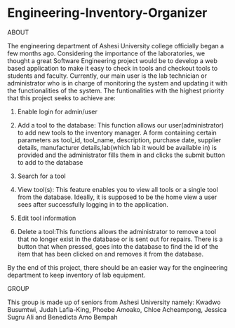 # Engineering-Inventory-Organizer

ABOUT

The engineering department of Ashesi University college officially began a few months ago. Considering the importance of the laboratories, we thought a great Software Engineering project would be to develop a web based application to make it easy to check in tools and checkout tools to students and faculty. Currently, our main user is the lab technician or administrator who is in charge of monitoring the system and updating it with the functionalities of the system.
The funtionalities with the highest priority that this project seeks to achieve are:

1. Enable login for admin/user

2. Add a tool to the database: This function allows our user(administrator) to add new tools to the inventory manager. A form containing certain parameters as tool_id, tool_name, description, purchase date, supplier details, manufacturer details,lab(which lab it would be available in) is provided and the administrator fills them in and clicks the submit button to add to the database

3. Search for a tool

4. View tool(s): This feature enables you to view all tools or a single tool from the database. Ideally, it is supposed to be the home view a user sees after successfully logging in to the application.

5. Edit tool information

6. Delete a tool:This functions allows the administrator to remove a tool that no longer exist in the database or is sent out for repairs. There is a button that when pressed, goes into the database to find the id of the item that has been clicked on and removes it from the database.


By the end of this project, there should be an easier way for the engineering department to keep inventory of lab equipment.

GROUP

This group is made up of seniors from Ashesi University namely: Kwadwo Busumtwi, Judah Lafia-King, Phoebe Amoako, Chloe Acheampong, Jessica Sugru Ali and Benedicta Amo Bempah


